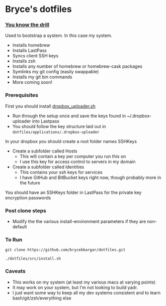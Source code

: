 # Bryce's dotfiles

### [You know the drill](https://dotfiles.github.io/)
Used to bootstrap a system. In this case my system.
- Installs homebrew
- Installs LastPass
- Syncs client SSH keys
- Installs zsh
- Installs any number of homebrew or homebrew-cask packages
- Symlinks my git config (easily swappable)
- Installs my git bin commands
- More coming soon!

### Prerequisites
First you should install [dropbox_uploader.sh](https://github.com/andreafabrizi/Dropbox-Uploader)
- Run through the setup once and save the keys found in ~/.dropbox-uploader into Lastpass
- You should follow the key structure laid out in `dotfiles/applications/.dropbox-uploader`

In your dropbox you should create a root folder names SSHKeys
- Create a subfolder called Hosts
    - This will contain a key per computer you run this on
    - I use this key for access control to servers in my domain
- Create a subfolder called Identities
    - This contains your ssh keys for services
    - I have GitHub and BitBucket keys right now, though probably more in the future

You should have an SSHKeys folder in LastPass for the private key encryption passwords

### Post clone steps
- Modify the the various install-environment parameters if they are non-default

### To Run
```
git clone https://github.com/brycekbargar/dotfiles.git

./dotfiles/src/install.sh
```

### Caveats
- This works on my system (at least my various macs at varying points)
- It may work on your system, but I'm not looking to build yadr.
- I just want some way to keep all my dev systems consistent and to learn bash/git/zsh/everything else
